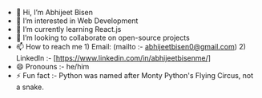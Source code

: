 - 👋 Hi, I’m Abhijeet Bisen
- 👀 I’m interested in Web Development
- 🌱 I’m currently learning React.js
- 💞️ I’m looking to collaborate on open-source projects
- 📫 How to reach me 1) Email: (mailto :- abhijeetbisen0@gmail.com)  2) LinkedIn :- [https://www.linkedin.com/in/abhijeetbisenme/]
- 😄 Pronouns :- he/him
- ⚡ Fun fact :- Python was named after Monty Python's Flying Circus, not a snake.

<!---
AbhijeetBisen/AbhijeetBisen is a ✨ special ✨ repository because its `README.md` (this file) appears on your GitHub profile.
You can click the Preview link to take a look at your changes.
--->
